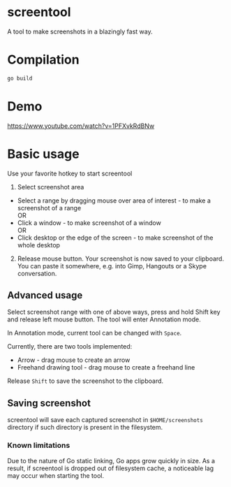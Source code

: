screentool
=====

A tool to make screenshots in a blazingly fast way.

# Compilation

```bash
go build
```

# Demo

https://www.youtube.com/watch?v=1PFXvkRdBNw

# Basic usage

Use your favorite hotkey to start screentool

1. Select screenshot area

- Select a range by dragging mouse over area of interest - to make a screenshot of a range \
  OR
- Click a window - to make screenshot of a window \
  OR
- Click desktop or the edge of the screen - to make screenshot of the whole desktop

2. Release mouse button. Your screenshot is now saved to your clipboard.
   You can paste it somewhere, e.g. into Gimp, Hangouts or a Skype conversation.

## Advanced usage

Select screenshot range with one of above ways, press and hold Shift key and release left mouse button.
The tool will enter Annotation mode.

In Annotation mode, current tool can be changed with `Space`.

Currently, there are two tools implemented:

- Arrow - drag mouse to create an arrow
- Freehand drawing tool - drag mouse to create a freehand line

Release `Shift` to save the screenshot to the clipboard.

## Saving screenshot

screentool will save each captured screenshot in `$HOME/screenshots` directory if such directory is present
in the filesystem.

### Known limitations

Due to the nature of Go static linking, Go apps grow quickly in size.
As a result, if screentool is dropped out of filesystem cache, a noticeable lag may 
occur when starting the tool.
